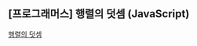 ## **\[프로그래머스\] 행렬의 덧셈 (JavaScript)**
[행렬의 덧셈](https://school.programmers.co.kr/learn/courses/30/lessons/12950)



